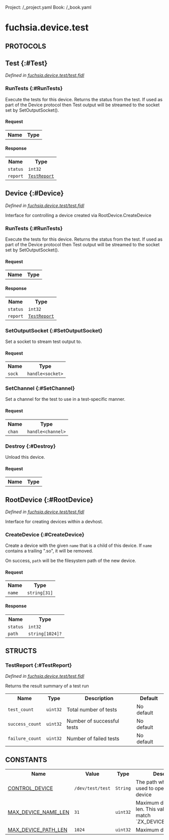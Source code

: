 Project: /_project.yaml
Book: /_book.yaml

# fuchsia.device.test


## **PROTOCOLS**

## Test {:#Test}
*Defined in [fuchsia.device.test/test.fidl](https://fuchsia.googlesource.com/fuchsia/+/master/zircon/system/fidl/fuchsia-device-test/test.fidl#23)*


### RunTests {:#RunTests}

 Execute the tests for this device. Returns the status from the test. If
 used as part of the Device protocol then Test output will be streamed to
 the socket set by SetOutputSocket().

#### Request
<table>
    <tr><th>Name</th><th>Type</th></tr>
    </table>


#### Response
<table>
    <tr><th>Name</th><th>Type</th></tr>
    <tr>
            <td><code>status</code></td>
            <td>
                <code>int32</code>
            </td>
        </tr><tr>
            <td><code>report</code></td>
            <td>
                <code><a class='link' href='#TestReport'>TestReport</a></code>
            </td>
        </tr></table>

## Device {:#Device}
*Defined in [fuchsia.device.test/test.fidl](https://fuchsia.googlesource.com/fuchsia/+/master/zircon/system/fidl/fuchsia-device-test/test.fidl#32)*

 Interface for controlling a device created via RootDevice.CreateDevice

### RunTests {:#RunTests}

 Execute the tests for this device. Returns the status from the test. If
 used as part of the Device protocol then Test output will be streamed to
 the socket set by SetOutputSocket().

#### Request
<table>
    <tr><th>Name</th><th>Type</th></tr>
    </table>


#### Response
<table>
    <tr><th>Name</th><th>Type</th></tr>
    <tr>
            <td><code>status</code></td>
            <td>
                <code>int32</code>
            </td>
        </tr><tr>
            <td><code>report</code></td>
            <td>
                <code><a class='link' href='#TestReport'>TestReport</a></code>
            </td>
        </tr></table>

### SetOutputSocket {:#SetOutputSocket}

 Set a socket to stream test output to.

#### Request
<table>
    <tr><th>Name</th><th>Type</th></tr>
    <tr>
            <td><code>sock</code></td>
            <td>
                <code>handle&lt;socket&gt;</code>
            </td>
        </tr></table>



### SetChannel {:#SetChannel}

 Set a channel for the test to use in a test-specific manner.

#### Request
<table>
    <tr><th>Name</th><th>Type</th></tr>
    <tr>
            <td><code>chan</code></td>
            <td>
                <code>handle&lt;channel&gt;</code>
            </td>
        </tr></table>



### Destroy {:#Destroy}

 Unload this device.

#### Request
<table>
    <tr><th>Name</th><th>Type</th></tr>
    </table>



## RootDevice {:#RootDevice}
*Defined in [fuchsia.device.test/test.fidl](https://fuchsia.googlesource.com/fuchsia/+/master/zircon/system/fidl/fuchsia-device-test/test.fidl#53)*

 Interface for creating devices within a devhost.

### CreateDevice {:#CreateDevice}

 Create a device with the given `name` that is a child of this device.
 If `name` contains a trailing ".so", it will be removed.

 On success, `path` will be the filesystem path of the new device.

#### Request
<table>
    <tr><th>Name</th><th>Type</th></tr>
    <tr>
            <td><code>name</code></td>
            <td>
                <code>string[31]</code>
            </td>
        </tr></table>


#### Response
<table>
    <tr><th>Name</th><th>Type</th></tr>
    <tr>
            <td><code>status</code></td>
            <td>
                <code>int32</code>
            </td>
        </tr><tr>
            <td><code>path</code></td>
            <td>
                <code>string[1024]?</code>
            </td>
        </tr></table>



## **STRUCTS**

### TestReport {:#TestReport}
*Defined in [fuchsia.device.test/test.fidl](https://fuchsia.googlesource.com/fuchsia/+/master/zircon/system/fidl/fuchsia-device-test/test.fidl#13)*



 Returns the result summary of a test run


<table>
    <tr><th>Name</th><th>Type</th><th>Description</th><th>Default</th></tr><tr>
            <td><code>test_count</code></td>
            <td>
                <code>uint32</code>
            </td>
            <td> Total number of tests
</td>
            <td>No default</td>
        </tr><tr>
            <td><code>success_count</code></td>
            <td>
                <code>uint32</code>
            </td>
            <td> Number of successful tests
</td>
            <td>No default</td>
        </tr><tr>
            <td><code>failure_count</code></td>
            <td>
                <code>uint32</code>
            </td>
            <td> Number of failed tests
</td>
            <td>No default</td>
        </tr>
</table>













## **CONSTANTS**

<table>
    <tr><th>Name</th><th>Value</th><th>Type</th><th>Description</th></tr><tr>
            <td><a href="https://fuchsia.googlesource.com/fuchsia/+/master/zircon/system/fidl/fuchsia-device-test/test.fidl#10">CONTROL_DEVICE</a></td>
            <td><code>/dev/test/test</code></td>
                    <td><code>String</code></td>
            <td> The path which can be used to open the control device
</td>
        </tr>
    <tr>
            <td><a href="https://fuchsia.googlesource.com/fuchsia/+/master/zircon/system/fidl/fuchsia-device-test/test.fidl#46">MAX_DEVICE_NAME_LEN</a></td>
            <td>
                    <code>31</code>
                </td>
                <td><code>uint32</code></td>
            <td> Maximum device name len.  This value must match `ZX_DEVICE_NAME_MAX`.
</td>
        </tr>
    <tr>
            <td><a href="https://fuchsia.googlesource.com/fuchsia/+/master/zircon/system/fidl/fuchsia-device-test/test.fidl#49">MAX_DEVICE_PATH_LEN</a></td>
            <td>
                    <code>1024</code>
                </td>
                <td><code>uint32</code></td>
            <td> Maximum device path len
</td>
        </tr>
    
</table>

